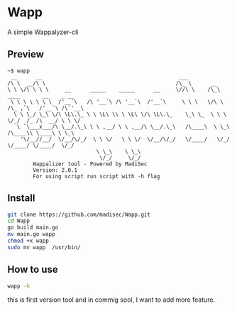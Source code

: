 # Wapp
A simple Wappalyzer-cli

## Preview
```plain
~$ wapp 
 __      __                                           ___
/\ \  __/\ \                                         /\_ \      __
\ \ \/\ \ \ \     __      _____    _____      __     \//\ \    /\_\    ____       __    _ __
 \ \ \ \ \ \ \  /'__`\   /\ '__`\ /\ '__`\  /'__`\     \ \ \   \/\ \  /\_ ,`\   /'__`\ /\`'__\
  \ \ \_/ \_\ \/\ \L\.\_ \ \ \L\ \\ \ \L\ \/\ \L\.\_    \_\ \_  \ \ \ \/_/  /_ /\  __/ \ \ \/
   \ `\___x___/\ \__/.\_\ \ \ ,__/ \ \ ,__/\ \__/.\_\   /\____\  \ \_\  /\____\\ \____\ \ \_\
    '\/__//__/  \/__/\/_/  \ \ \/   \ \ \/  \/__/\/_/   \/____/   \/_/  \/____/ \/____/  \/_/
                            \ \_\    \ \_\
                             \/_/     \/_/
        Wappalizer tool - Powered by MadiSec
        Version: 2.0.1
        For using script run script with -h flag
```
## Install
```bash
git clone https://github.com/madisec/Wapp.git
cd Wapp
go build main.go
mv main.go wapp
chmod +x wapp
sudo mv wapp  /usr/bin/
```
## How to use
```bash
wapp -h
```
this is first version tool and in commig sool, I want to add more feature.
